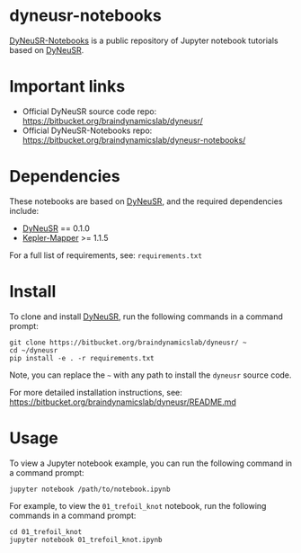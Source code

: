 dyneusr-notebooks
=================

[DyNeuSR-Notebooks](https://bitbucket.org/braindynamicslab/dyneusr-notebooks/) is a public repository of Jupyter notebook tutorials based on [DyNeuSR](https://bitbucket.org/braindynamicslab/dyneusr/).


Important links
===============

- Official DyNeuSR source code repo: https://bitbucket.org/braindynamicslab/dyneusr/
- Official DyNeuSR-Notebooks repo: https://bitbucket.org/braindynamicslab/dyneusr-notebooks/


Dependencies
============

These notebooks are based on [DyNeuSR](https://bitbucket.org/braindynamicslab/dyneusr/), and the required dependencies include: 

* [DyNeuSR](https://bitbucket.org/braindynamicslab/dyneusr/) == 0.1.0
* [Kepler-Mapper](https://github.com/MLWave/kepler-mapper) >= 1.1.5

For a full list of requirements, see: `requirements.txt`


Install
=======

To clone and install [DyNeuSR](https://bitbucket.org/braindynamicslab/dyneusr/), run the following commands in a command prompt:

	git clone https://bitbucket.org/braindynamicslab/dyneusr/ ~
	cd ~/dyneusr
	pip install -e . -r requirements.txt

Note, you can replace the `~` with any path to install the `dyneusr` source code.

For more detailed installation instructions, see: https://bitbucket.org/braindynamicslab/dyneusr/README.md


Usage
=====

To view a Jupyter notebook example, you can run the following command in a command prompt:

	jupyter notebook /path/to/notebook.ipynb


For example, to view the `01_trefoil_knot` notebook, run the following commands in a command prompt:

	cd 01_trefoil_knot
	jupyter notebook 01_trefoil_knot.ipynb


